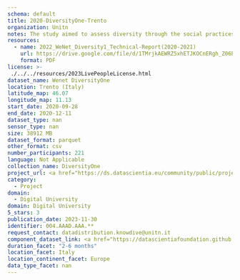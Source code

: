 ```yaml
---
schema: default
title: 2020-DiversityOne-Trento
organization: Unitn
notes: The study aimed to assess diversity through the social practices and daily behaviors of university students from eight different countries. The research was carried out in two phases. Initially, a large sample of students from Denmark, Italy, Mongolia, Paraguay, the United Kingdom, China, Mexico, and India, completed a survey on their social practices, as well as their socio-demographic, cultural, and psychological elements. In the second phase, a sub-sample of the respondents engaged in a four-week data collection by using an innovative smartphone application called iLog. This app collected data from thirty-four smartphone sensors around the clock, allowing for an in-depth investigation into the diversity and daily routines of university students across countries, both synchronically and diachronically.
resources:
  - name: 2022_WeNet_Diversity1_Technical-Report(2020-2021)
    url: https://drive.google.com/file/d/1TMrjkAEWRZ5xhETJKOCnERgh_Z06PO2E/view?usp=drive_link
    format: PDF
license: >-
 ./../../resources/2023LivePeopleLicense.html
dataset_name: Wenet DiversityOne
location: Trento (Italy)
latitude_map: 46.07
longitude_map: 11.13
start_date: 2020-09-28
end_date: 2020-12-11
dataset_type: nan
sensor_type: nan
size: 38912 MB
dataset_format: parquet
other_format: csv
number_participants: 221
language: Not Applicable
collection_name: DiversityOne
project_url: <a href="https://ds.datascientia.eu/community/public/projects/e464583f-32eb-44c1-a455-91503b02b303">https://ds.datascientia.eu/community/public/projects/e464583f-32eb-44c1-a455-91503b02b303</a>
category: 
  - Project
domain: 
  - Digital University
domain: Digital University
5_stars: 3
publication_date: 2023-11-30
identifier: 004.AAAD.AAA.**
request_contact: datadistribution.knowdive@unitn.it
component_dataset_link: <a href="https://datascientiafoundation.github.io/LivePeople/datasets/2020-DV1-Trento-App-usage/">2020-DV1-Trento-App-usage</a>, <a href="https://datascientiafoundation.github.io/LivePeople/datasets/2020-DV1-Trento-Connectivity/">2020-DV1-Trento-Connectivity</a>, <a href="https://datascientiafoundation.github.io/LivePeople/datasets/2020-DV1-Trento-Device-usage/">2020-DV1-Trento-Device-usage</a>, <a href="https://datascientiafoundation.github.io/LivePeople/datasets/2020-DV1-Trento-Diachronic-Interactions/">2020-DV1-Trento-Diachronic-Interactions</a>, <a href="https://datascientiafoundation.github.io/LivePeople/datasets/2020-DV1-Trento-Environment/">2020-DV1-Trento-Environment</a>, <a href="https://datascientiafoundation.github.io/LivePeople/datasets/2020-DV1-Trento-Motion/">2020-DV1-Trento-Motion</a>, <a href="https://datascientiafoundation.github.io/LivePeople/datasets/2020-DV1-Trento-Position/">2020-DV1-Trento-Position</a>, <a href="https://datascientiafoundation.github.io/LivePeople/datasets/2020-DV1-Trento-Synchronic-Interactions/">2020-DV1-Trento-Synchronic-Interactions</a>
duration_facet: "2-6 months"
location_facet: Italy
location_continent_facet: Europe
data_type_facet: nan
---
```

